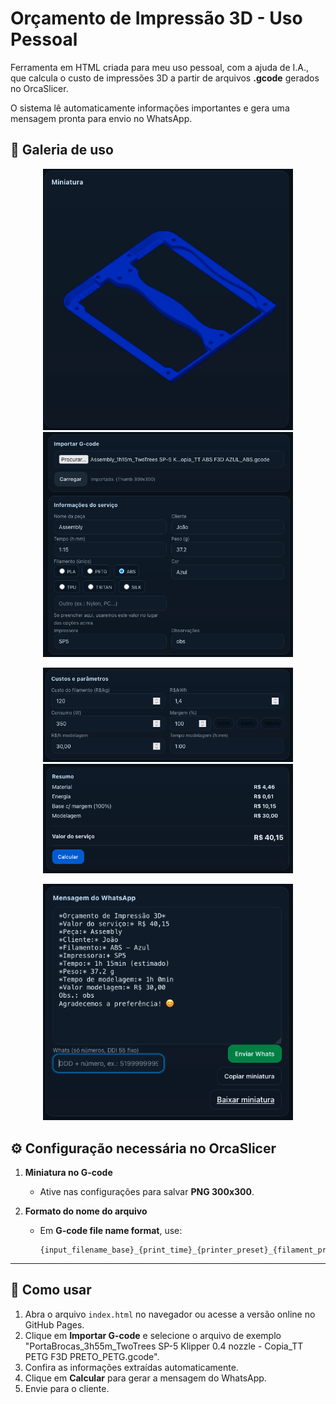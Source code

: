 # Orçamento de Impressão 3D - Uso Pessoal

Ferramenta em HTML criada para meu uso pessoal, com a ajuda de I.A., que calcula o custo de impressões 3D a partir de arquivos **.gcode** gerados no OrcaSlicer.

O sistema lê automaticamente informações importantes e gera uma mensagem pronta para envio no WhatsApp.

## 📸 Galeria de uso

<p align="center">
  <img src="Miniatura.png" alt="Miniatura" width="400">
  <img src="ImportacaoDados.png" alt="Informações do serviço" width="400">
</p>

<p align="center">
  <img src="Custos.png" alt="Custos e parâmetros" width="400">
  <img src="Resumo.png" alt="Resumo" width="400">
</p>

<p align="center">
  <img src="Whats.png" alt="Mensagem do WhatsApp" width="400">
</p>

## ⚙️ Configuração necessária no OrcaSlicer

1. **Miniatura no G-code**
   - Ative nas configurações para salvar **PNG 300x300**.

2. **Formato do nome do arquivo**
   - Em **G-code file name format**, use:
     ```
     {input_filename_base}_{print_time}_{printer_preset}_{filament_preset[0]}_{filament_type[0]}.gcode
     ```

---

## 🚀 Como usar
1. Abra o arquivo `index.html` no navegador ou acesse a versão online no GitHub Pages.
2. Clique em **Importar G-code** e selecione o arquivo de exemplo "PortaBrocas_3h55m_TwoTrees SP-5 Klipper 0.4 nozzle - Copia_TT PETG F3D PRETO_PETG.gcode".
3. Confira as informações extraídas automaticamente.
4. Clique em **Calcular** para gerar a mensagem do WhatsApp.
5. Envie para o cliente.
